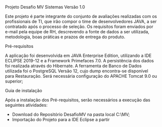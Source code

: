 Projeto Desafio MV Sistemas Versão 1.0

Este projeto é parte integrante do conjunto de avaliações realizadas com os profissionais de TI, que irão compor o time de desenvolvedores JAVA, a ser contratado após o processo de seleção. Os requisitos foram enviados por e-mail pela equipe de RH, descrevendo a fonte de dados a ser utilizada, metodologia, boas práticas e prazos de entrega do produto.

Pré-requisitos

A aplicação foi desenvolvida em JAVA Enterprise Edition, utilizando a IDE ECLIPSE 2019-12 e a Framework Primefaces 7.0. 
A persistência dos dados foi realizada através do Hibernate.
A ferramenta de Banco de Dados utilizada foi o PostgreSQL Versão 12, cujo dump encontra-se disponível para Restauração.
Será necessária configuração do APACHE Tomcat 9.0 ou superior;

Guia de instalação

Após a instalação dos Pré-requisitos, serão necessários a execução das seguintes atividades:

- Download do Repositório DesafioMV na pasta local C:\MV;
- Importação do Projeto para a IDE Eclipse a partir
